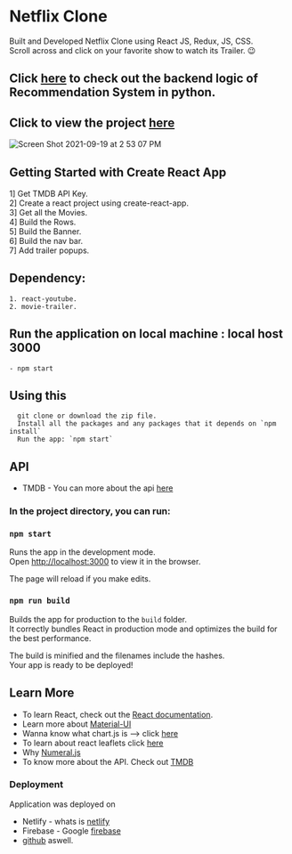 # Netflix Clone

Built and Developed Netflix Clone using React JS, Redux, JS, CSS.\
Scroll across and click on your favorite show to watch its Trailer. 😉


## Click [here](https://github.com/RATHOD-SHUBHAM/Machine-Learning/tree/master/Recommendation%20System) to check out the backend logic of Recommendation System in python.

## Click to view the project [here](https://rathod-shubham.github.io/Netflix-Clone/)

![Screen Shot 2021-09-19 at 2 53 07 PM](https://user-images.githubusercontent.com/58945964/133943234-06179cbc-8771-44f9-afe0-f0dd50f61368.png)

## Getting Started with Create React App

1] Get TMDB API Key.\
2] Create a react project using create-react-app.\
3] Get all the Movies.\
4] Build the Rows.\
5] Build the Banner.\
6] Build the nav bar.\
7] Add trailer popups.

## Dependency:
    1. react-youtube.
    2. movie-trailer.

## Run the application on local machine : local host 3000

    - npm start

## Using this

      git clone or download the zip file.
      Install all the packages and any packages that it depends on `npm install`
      Run the app: `npm start`

## API

- TMDB - You can more about the api [here](https://www.google.com/search?q=tmdb&oq=TMDB&aqs=chrome.0.69i59j69i61l3.2803j0j1&sourceid=chrome&ie=UTF-8)

### In the project directory, you can run:

### `npm start`

Runs the app in the development mode.\
Open [http://localhost:3000](http://localhost:3000) to view it in the browser.

The page will reload if you make edits.

### `npm run build`

Builds the app for production to the `build` folder.\
It correctly bundles React in production mode and optimizes the build for the best performance.

The build is minified and the filenames include the hashes.\
Your app is ready to be deployed!

## Learn More

- To learn React, check out the [React documentation](https://reactjs.org/).
- Learn more about [Material-UI](https://material-ui.com/getting-started/installation/)
- Wanna know what chart.js is --> click [here](https://www.chartjs.org/docs/latest/)
- To learn about react leaflets click [here](https://react-leaflet.js.org/docs/start-installation)
- Why [Numeral.js](http://numeraljs.com)
- To know more about the API. Check out [TMDB](https://www.google.com/search?q=tmdb&oq=TMDB&aqs=chrome.0.69i59j69i61l3.2803j0j1&sourceid=chrome&ie=UTF-8)

### Deployment

Application was deployed on

- Netlify - whats is [netlify](https://www.netlify.com)
- Firebase - Google [firebase](https://firebase.google.com)
- [github](https://rathod-shubham.github.io/CovidTracker/) aswell.
